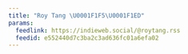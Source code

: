 ```yaml
---
title: "Roy Tang \U0001F1F5\U0001F1ED"
params:
  feedlink: https://indieweb.social/@roytang.rss
  feedid: e552440d7c3ba2c3ad636fc01a6efa02
---
```

